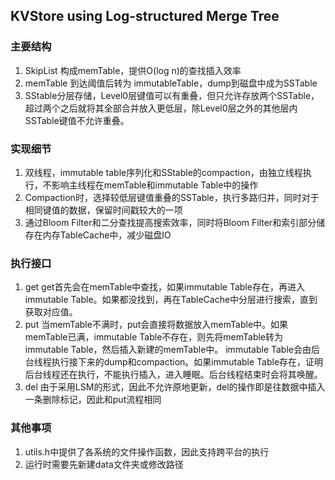 ## KVStore using Log-structured Merge Tree

### 主要结构
1. SkipList 构成memTable，提供O(log n)的查找插入效率
2. memTable 到达阈值后转为 immutableTable，dump到磁盘中成为SSTable
3. SStable分层存储，Level0层键值可以有重叠，但只允许存放两个SSTable， 
   超过两个之后就将其全部合并放入更低层，除Level0层之外的其他层内SSTable键值不允许重叠。
   
### 实现细节
1. 双线程，immutable table序列化和SStable的compaction，由独立线程执行，不影响主线程在memTable和immutable Table中的操作
2. Compaction时，选择较低层键值重叠的SSTable，执行多路归并，同时对于相同键值的数据，保留时间戳较大的一项
3. 通过Bloom Filter和二分查找提高搜索效率，同时将Bloom Filter和索引部分储存在内存TableCache中，减少磁盘IO

### 执行接口
1. get get首先会在memTable中查找，如果immutable Table存在，再进入immutable Table。如果都没找到，再在TableCache中分层进行搜索，直到获取对应值。
2. put 当memTable不满时，put会直接将数据放入memTable中。如果memTable已满，immutable Table不存在，则先将memTable转为immutable Table，然后插入新建的memTable中。
   immutable Table会由后台线程执行接下来的dump和compaction。如果immutable Table存在，证明后台线程还在执行，不能执行插入，进入睡眠。后台线程结束时会将其唤醒。
3. del 由于采用LSM的形式，因此不允许原地更新，del的操作即是往数据中插入一条删除标记，因此和put流程相同

### 其他事项
1. utils.h中提供了各系统的文件操作函数，因此支持跨平台的执行
2. 运行时需要先新建data文件夹或修改路径




